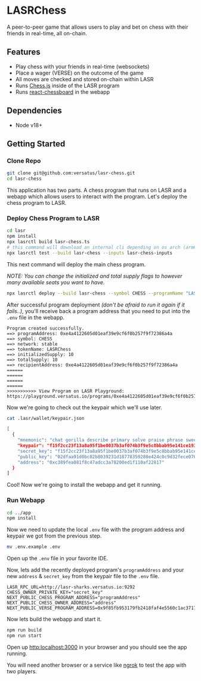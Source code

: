 # LASRChess
A peer-to-peer game that allows users to play and bet on chess with their friends in real-time, all on-chain.

## Features
- Play chess with your friends in real-time (websockets)
- Place a wager (VERSE) on the outcome of the game
- All moves are checked and stored on-chain within LASR
- Runs [Chess.js](https://github.com/jhlywa/chess.js) inside of the LASR program
- Runs [react-chessboard](https://github.com/Clariity/react-chessboard) in the webapp

## Dependencies
- Node v18+

## Getting Started

### Clone Repo
```bash
git clone git@github.com:versatus/lasr-chess.git
cd lasr-chess
```
This application has two parts.
A chess program that runs on LASR and a webapp which allows users to interact with the program.
Let's deploy the chess program to LASR.


### Deploy Chess Program to LASR
```bash
cd lasr
npm install
npx lasrctl build lasr-chess.ts
# this command will download an internal cli depending on os arch (arm64 & x86_64, windows soon)
npx lasrctl test --build lasr-chess --inputs lasr-chess-inputs
```
This next command will deploy the main chess program. 

_NOTE: You can change the initialized and total
supply flags to however many available seats you want to have._ 
```bash
npx lasrctl deploy --build lasr-chess --symbol CHESS --programName "LASRChess" --initializedSupply 10 --totalSupply 10
```
After successful program deployment _(don't be afraid to run it again if it fails..)_, you'll receive
back a program address that you need to put into the 
`.env` file in the webapp.

```shell
Program created successfully.
==> programAddress: 0xe4a4122605d01eaf39e9cf6f0b257f9f72386a4a
==> symbol: CHESS
==> network: stable
==> tokenName: LASRChess
==> initializedSupply: 10
==> totalSupply: 10
==> recipientAddress: 0xe4a4122605d01eaf39e9cf6f0b257f9f72386a4a
======
======
======
======
>>>>>>>>>>> View Program on LASR Playground:
https://playground.versatus.io/programs/0xe4a4122605d01eaf39e9cf6f0b257f9f72386a4a
```


Now we're going to check out the keypair which we'll use later.
```bash
cat .lasr/wallet/keypair.json

[
  {
    "mnemonic": "chat gorilla describe primary solve praise phrase sweet limit scan unknown market",
    "keypair": "f15f2cc23f13a8a95f1be0037b3af074b3f9e5c8bbab95e141ce19361ffb3f89",
    "secret_key": "f15f2cc23f13a8a95f1be0037b3af074b3f9e5c8bbab95e141ce19361ffb3f89",
    "public_key": "02dfaa91d0bc02b8039231d18778359280e424c0c9d32fece070b76ef4959f1246",
    "address": "0xc389fea081f8c47adcc3a78200ed1f110af22817"
  }
]
```

Cool! Now we're going to install the webapp and get it running.

### Run Webapp
```bash
cd ../app
npm install
```

Now we need to update the local `.env` file with the program address and keypair we got
from the previous step.

```bash
mv .env.example .env
```

Open up the `.env` file in your favorite IDE.

Now, lets add the recently deployed program's `programAddress` and your new `address` & `secret_key` from the keypair file to the `.env` file.

```dotenv
LASR_RPC_URL=http://lasr-sharks.versatus.io:9292
CHESS_OWNER_PRIVATE_KEY="secret_key"
NEXT_PUBLIC_CHESS_PROGRAM_ADDRESS="programAddress"
NEXT_PUBLIC_CHESS_OWNER_ADDRESS="address"
NEXT_PUBLIC_VERSE_PROGRAM_ADDRESS=0x9f85fb953179fb2418faf4e5560c1ac3717e8c0f
```

Now lets build the webapp and start it.

```bash
npm run build
npm run start
```

Open up [http:localhost:3000](http:localhost:3000) in your browser and you should see the app running.


You will need another browser or a service like [ngrok](https://ngrok.com/) to test the app with two players.


